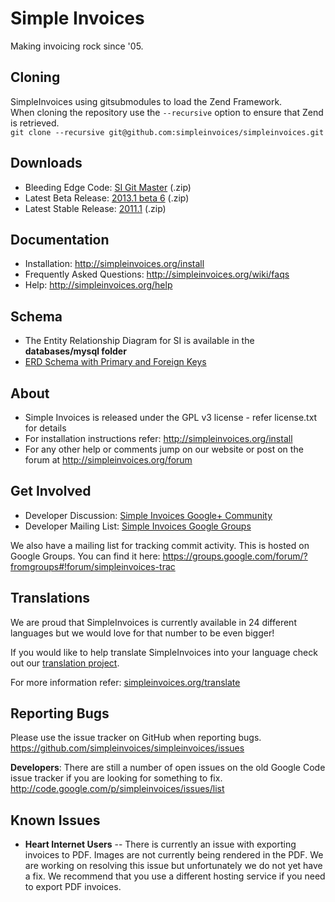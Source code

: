 # Simple Invoices
Making invoicing rock since '05.

## Cloning
SimpleInvoices using gitsubmodules to load the Zend Framework.  
When cloning the repository use the `--recursive` option to ensure that Zend is retrieved.  
`git clone --recursive git@github.com:simpleinvoices/simpleinvoices.git`

## Downloads
* Bleeding Edge Code: [SI Git Master](http://github.com/simpleinvoices/simpleinvoices/archive/master.zip) (.zip)
* Latest Beta Release: [2013.1 beta 6](http://download.simpleinvoices.org/simpleinvoices/downloads/simpleinvoices.2013.1.beta.6.zip) (.zip)
* Latest Stable Release: [2011.1](http://download.simpleinvoices.org/simpleinvoices/downloads/simpleinvoices.2011.1.zip) (.zip)

## Documentation
* Installation: http://simpleinvoices.org/install
* Frequently Asked Questions: http://simpleinvoices.org/wiki/faqs
* Help: http://simpleinvoices.org/help

## Schema
* The Entity Relationship Diagram for SI is available in the <b>databases/mysql folder</b>
* [ERD Schema with Primary and Foreign Keys](https://github.com/apmuthu/simpleinvoices/raw/master/databases/mysql/SI_Schema_2013.1.beta.5.1_PKFK.png)

## About
* Simple Invoices is released under the GPL v3 license - refer license.txt for details
* For installation instructions refer: http://simpleinvoices.org/install
* For any other help or comments jump on our website or post on the forum at http://simpleinvoices.org/forum

## Get Involved
* Developer Discussion: [Simple Invoices Google+ Community](https://plus.google.com/communities/102476804981627142204)
* Developer Mailing List: [Simple Invoices Google Groups](https://groups.google.com/forum/#!forum/simpleinvoices)

We also have a mailing list for tracking commit activity. This is hosted on Google Groups. You can find it here: https://groups.google.com/forum/?fromgroups#!forum/simpleinvoices-trac


## Translations
We are proud that SimpleInvoices is currently available in 24 different languages but we would love for that number to be even bigger!  

If you would like to help translate SimpleInvoices into your language check out our [translation project](https://www.transifex.com/projects/p/SimpleInvoices/).

For more information refer: [simpleinvoices.org/translate](http://www.simpleinvoices.org/translate)


## Reporting Bugs
Please use the issue tracker on GitHub when reporting bugs.
https://github.com/simpleinvoices/simpleinvoices/issues

**Developers**: There are still a number of open issues on the old Google Code issue tracker if you are looking for something to fix. http://code.google.com/p/simpleinvoices/issues/list

## Known Issues
* **Heart Internet Users** -- There is currently an issue with exporting invoices to PDF. Images are not currently being rendered in the PDF. We are working on resolving this issue but unfortunately we do not yet have a fix. We recommend that you use a different hosting service if you need to export PDF invoices.
